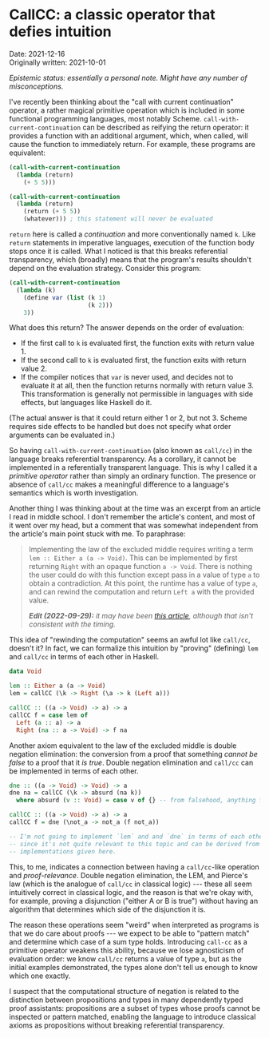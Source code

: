 <h1>CallCC: a classic operator that defies intuition</h1>

<time datetime="2021-12-16">Date: 2021-12-16<br/>Originally written: 2021-10-01</time>

*Epistemic status: essentially a personal note. Might have any number of misconceptions.*

I've recently been thinking about the "call with current continuation" operator, a rather magical
primitive operation which is included in some functional programming languages, most notably Scheme.
`call-with-current-continuation` can be described as reifying the return operator: it provides a
function with an additional argument, which, when called, will cause the function to immediately
return. For example, these programs are equivalent:

```scheme
(call-with-current-continuation
  (lambda (return)
    (+ 5 5)))

(call-with-current-continuation
  (lambda (return)
    (return (+ 5 5))
    (whatever))) ; this statement will never be evaluated
```

`return` here is called a *continuation* and more conventionally named `k`. Like `return` statements
in imperative languages, execution of the function body stops once it is called. What I noticed is
that this breaks referential transparency, which (broadly) means that the program's results
shouldn't depend on the evaluation strategy. Consider this program:

```scheme
(call-with-current-continuation
  (lambda (k)
    (define var (list (k 1)
                      (k 2)))
    3))
```

What does this return? The answer depends on the order of evaluation:

- If the first call to `k` is evaluated first, the function exits with return value 1.
- If the second call to `k` is evaluated first, the function exits with return value 2.
- If the compiler notices that `var` is never used, and decides not to evaluate it at all, then the
  function returns normally with return value 3. This transformation is generally not permissible in
  languages with side effects, but languages like Haskell do it.

(The actual answer is that it could return either 1 or 2, but not 3. Scheme requires side effects to
be handled but does not specify what order arguments can be evaluated in.)

So having `call-with-current-continuation` (also known as `call/cc`) in the language breaks
referential transparency. As a corollary, it cannot be implemented in a referentially transparent
language. This is why I called it a *primitive operator* rather than simply an ordinary function.
The presence or absence of `call/cc` makes a meaningful difference to a language's semantics which
is worth investigation.

Another thing I was thinking about at the time was an excerpt from an article I read in middle
school. I don't remember the article's content, and most of it went over my head, but a comment that
was somewhat independent from the article's main point stuck with me. To paraphrase:

> Implementing the law of the excluded middle requires writing a term `lem :: Either a (a -> Void)`.
> This can be implemented by first returning `Right` with an opaque function `a -> Void`. There is
> nothing the user could do with this function except pass in a value of type `a` to obtain a
> contradiction. At this point, the runtime has a value of type `a`, and can rewind the computation
> and return `Left a` with the provided value.
>
> _**Edit (2022-09-29):** it may have been [this
> article](https://queuea9.wordpress.com/2018/10/17/why-i-no-longer-believe-in-computational-classical-type-theory),
> although that isn't consistent with the timing._

This idea of "rewinding the computation" seems an awful lot like `call/cc`, doesn't it? In fact, we
can formalize this intuition by "proving" (defining) `lem` and `call/cc` in terms of each other in
Haskell.

```haskell
data Void

lem :: Either a (a -> Void)
lem = callCC (\k -> Right (\a -> k (Left a)))

callCC :: ((a -> Void) -> a) -> a
callCC f = case lem of
  Left (a :: a) -> a
  Right (na :: a -> Void) -> f na
```

Another axiom equivalent to the law of the excluded middle is double negation elimination: the
conversion from a proof that something *cannot be false* to a proof that it *is true*. Double
negation elimination and `call/cc` can be implemented in terms of each other.

```haskell
dne :: ((a -> Void) -> Void) -> a
dne na = callCC (\k -> absurd (na k))
  where absurd (v :: Void) = case v of {} -- from falsehood, anything follows

callCC :: ((a -> Void) -> a) -> a
callCC f = dne (\not_a -> not_a (f not_a))

-- I'm not going to implement `lem` and and `dne` in terms of each other,
-- since it's not quite relevant to this topic and can be derived from the
-- implementations given here.
```

This, to me, indicates a connection between having a `call/cc`-like operation and *proof-relevance*.
Double negation elimination, the LEM, and Pierce's law (which is the analogue of `call/cc` in
classical logic) --- these all seem intuitively correct in classical logic, and the reason is that
we're okay with, for example, proving a disjunction ("either A or B is true") without having an
algorithm that determines which side of the disjunction it is.

The reason these operations seem "weird" when interpreted as programs is that we do care about
proofs --- we expect to be able to "pattern match" and determine which case of a sum type holds.
Introducing `call-cc` as a primitive operator weakens this ability, because we lose agnosticism of
evaluation order: we know `call/cc` returns a value of type `a`, but as the initial examples
demonstrated, the types alone don't tell us enough to know which one exactly.

I suspect that the computational structure of negation is related to the distinction between
propositions and types in many dependently typed proof assistants: propositions are a subset of
types whose proofs cannot be inspected or pattern matched, enabling the language to introduce
classical axioms as propositions without breaking referential transparency.
